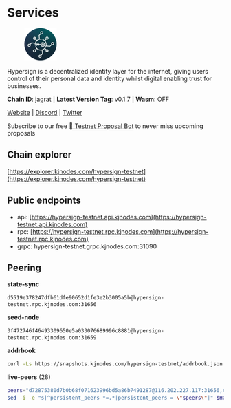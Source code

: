# Services

<figure><img src="https://raw.githubusercontent.com/kj89/cosmos-images/main/logos/hypersign.png" alt=""><figcaption></figcaption></figure>

Hypersign is a decentralized identity layer for the internet, giving  users control of their personal data and identity whilst digital  enabling trust for businesses.

**Chain ID**: jagrat | **Latest Version Tag**: v0.1.7 | **Wasm**: OFF

[Website](https://hypersign.id) | [Discord](https://discord.gg/DmuUjMrHVw) | [Twitter](https://twitter.com/hypersignchain)



Subscribe to our free [🤖 Testnet Proposal Bot](https://t.me/kjnodes_testnet_proposal_bot) to never miss upcoming proposals


## Chain explorer
[https://explorer.kjnodes.com/hypersign-testnet](https://explorer.kjnodes.com/hypersign-testnet)

## Public endpoints

* api: [https://hypersign-testnet.api.kjnodes.com](https://hypersign-testnet.api.kjnodes.com)
* rpc: [https://hypersign-testnet.rpc.kjnodes.com](https://hypersign-testnet.rpc.kjnodes.com)
* grpc: hypersign-testnet.grpc.kjnodes.com:31090

## Peering

**state-sync**

```text
d5519e378247dfb61dfe90652d1fe3e2b3005a5b@hypersign-testnet.rpc.kjnodes.com:31656
```

**seed-node**

```text
3f472746f46493309650e5a033076689996c8881@hypersign-testnet.rpc.kjnodes.com:31659
```

**addrbook**
```bash
curl -Ls https://snapshots.kjnodes.com/hypersign-testnet/addrbook.json > $HOME/.hid-node/config/addrbook.json
```

**live-peers** (28)
```bash
peers="d72875380d7b0b68f071623996bd5a86b7491287@116.202.227.117:31656,c20f2216b56cb24921b688a6cffc7fe09799a069@162.55.103.44:26656,a275d8018f683f279bf5167a72d294bfacafa839@178.63.102.172:41656,2c0379f78b655e8a386cb477e3cf3cae700c4a7f@213.239.207.175:34656,55b3cf307182091e60b774712733231a8cc7f448@89.163.132.156:31656,0c6758a3f4554bbc67da73993bbb697764c5c534@38.242.142.227:26656,ec5127072c252f7246fb66f7e7762423a23ff6bd@154.12.228.93:31656,fbc7ce82f02e24257395dc0310ad2921ea61e199@65.109.92.148:61156,934324c3b4318d8438954d19a82673a3d218951b@142.132.209.236:10956,bd2ae9f1c42183104719f7c44be078bb7d282a61@65.109.92.241:11056,a3f3d6dba11bfe080693938666064b2324fbaccf@88.99.164.158:11056,b09953bd16cdb17576c4fc356e39773a8e500133@149.202.73.104:11456,1e3f0aeb6f2a2017b122af2461a75c9695790954@65.108.233.109:10956,62c3f3e5214495593ad204f3c6cd879f3f4ed6a9@5.9.79.121:26656,9876d1b1e5b5968c1c729559325dd909f93c1d34@65.108.238.61:56656,eaf27acc810a3d6728dde972ebad26810cce0ae6@65.108.229.233:26656,4e08d5b0cb43c8d5ffc42987a5166bab2a04a93b@65.109.92.240:21066,28fa150b5a843c9bdf2889f31f4ff8ac75c17be9@185.196.20.153:26656,610843eda2f0388cb8e75917e8c1f63350bd3bd1@154.26.131.130:16656,5c2a752c9b1952dbed075c56c600c3a79b58c395@185.16.39.158:26926,efcb16ec33d8e6233d1068fff679c6fd64bf5802@65.108.225.158:10956,bbbd2b6da27d29648b4a429885601d8a024633f8@46.166.172.249:31656,d7c9b9a3c3a6c5f4ccdfb37a8358755b277271c1@3.110.226.164:26656,2641ddcf28d8adf448edb573de1efba0b6971d9e@178.154.222.128:26656,c1b6d86f46eab9d0aa2e4399cddb9cf05d13621a@65.108.206.118:60556,cf94099349980f9593a3f0362c85fe7c6eda8b14@8.219.48.59:26656,de1f980cc59bdb2457202768d4b4d964d783789e@167.235.21.165:36656,d5519e378247dfb61dfe90652d1fe3e2b3005a5b@65.109.68.190:31656"
sed -i -e "s|^persistent_peers *=.*|persistent_peers = \"$peers\"|" $HOME/.hid-node/config/config.toml
```
